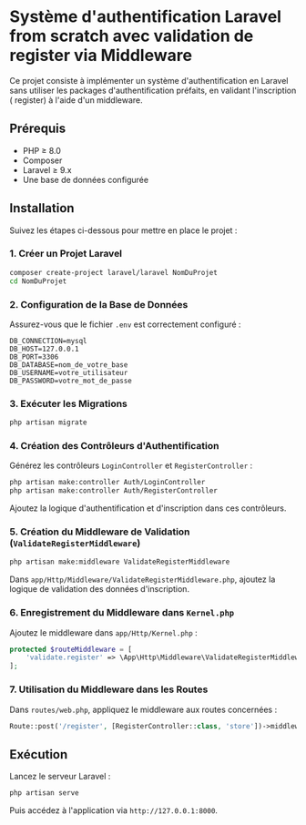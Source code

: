 # Système d'authentification Laravel from scratch avec validation de register via Middleware

Ce projet consiste à implémenter un système d'authentification en Laravel sans utiliser les packages d'authentification préfaits, en validant l'inscription (
register) à l'aide d'un middleware.

## Prérequis
- PHP ≥ 8.0
- Composer
- Laravel ≥ 9.x
- Une base de données configurée

## Installation
Suivez les étapes ci-dessous pour mettre en place le projet :

### 1. Créer un Projet Laravel
```bash
composer create-project laravel/laravel NomDuProjet
cd NomDuProjet
```

### 2. Configuration de la Base de Données
Assurez-vous que le fichier `.env` est correctement configuré :
```env
DB_CONNECTION=mysql
DB_HOST=127.0.0.1
DB_PORT=3306
DB_DATABASE=nom_de_votre_base
DB_USERNAME=votre_utilisateur
DB_PASSWORD=votre_mot_de_passe
```

### 3. Exécuter les Migrations
```bash
php artisan migrate
```

### 4. Création des Contrôleurs d'Authentification
Générez les contrôleurs `LoginController` et `RegisterController` :
```bash
php artisan make:controller Auth/LoginController
php artisan make:controller Auth/RegisterController
```
Ajoutez la logique d'authentification et d'inscription dans ces contrôleurs.

### 5. Création du Middleware de Validation (`ValidateRegisterMiddleware`)
```bash
php artisan make:middleware ValidateRegisterMiddleware
```
Dans `app/Http/Middleware/ValidateRegisterMiddleware.php`, ajoutez la logique de validation des données d'inscription.

### 6. Enregistrement du Middleware dans `Kernel.php`
Ajoutez le middleware dans `app/Http/Kernel.php` :
```php
protected $routeMiddleware = [
    'validate.register' => \App\Http\Middleware\ValidateRegisterMiddleware::class,
];
```

### 7. Utilisation du Middleware dans les Routes
Dans `routes/web.php`, appliquez le middleware aux routes concernées :
```php
Route::post('/register', [RegisterController::class, 'store'])->middleware('validate.register');
```

## Exécution
Lancez le serveur Laravel :
```bash
php artisan serve
```
Puis accédez à l'application via `http://127.0.0.1:8000`.